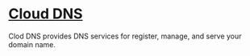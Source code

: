 # [Cloud DNS](https://cloud.google.com/dns/docs/tutorials/create-domain-tutorial)

Clod DNS provides DNS services for register, manage, and serve your domain name.